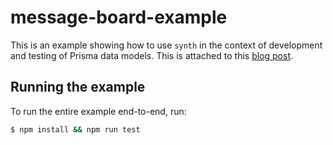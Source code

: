 # message-board-example

This is an example showing how to use `synth` in the context of development and
testing of Prisma data models. This is attached to this [blog post][post].

## Running the example

To run the entire example end-to-end, run:

```bash
$ npm install && npm run test
```

[post]: https://getsynth.com/blog/2021/08/31/seeding-databases-tutorial
